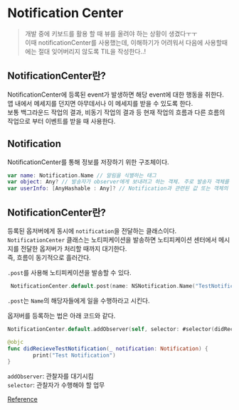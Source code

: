 # Notification Center
> 개발 중에 키보드를 활용 할 때 뷰를 올려야 하는 상황이 생겼다ㅜㅜ   
이때 notificationCenter를 사용했는데, 이해하기가 어려워서 다음에 사용할때에는 절대 잊어버리지 않도록 TIL을 작성한다..!   

## NotificationCenter란?
NotificationCenter에 등록된 event가 발생하면 해당 event에 대한 행동을 취한다.   
앱 내에서 메세지를 던지면 아무데서나 이 메세지를 받을 수 있도록 한다.   
보통 백그라운드 작업의 결과, 비동기 작업의 결과 등 현재 작업의 흐름과 다른 흐름의 작업으로 부터 이벤트를 받을 때 사용한다.

## Notification              
NotificationCenter를 통해 정보를 저장하기 위한 구조체이다.   

```swift
var name: Notification.Name // 알림을 식별하는 태그
var object: Any? // 발송자가 observer에게 보내려고 하는 객체. 주로 발송자 객체를 전달하는 데 쓰인다
var userInfo: [AnyHashable : Any]? // Notification과 관련된 값 또는 객체의 저장소
```

## NotificationCenter란?
등록된 옵저버에게 동시에 `notification`을 전달하는 클래스이다.
`NotificationCenter` 클래스는 노티피케이션을 발송하면 노티피케이션 센터에서 메시지를 전달한 옵저버가 처리할 때까지 대기한다.   
즉, 흐름이 동기적으로 흘러간다.   

`.post`를 사용해 노티피케이션을 발송할 수 있다.
```swift
 NotificationCenter.default.post(name: NSNotification.Name("TestNotification"), object: nil, userInfo: nil)​
 ```   
 `.post`는 `Name`의 해당자들에게 일을 수행하라고 시킨다.  

옵저버를 등록하는 법은 아래 코드와 같다.

 ```swift
 NotificationCenter.default.addObserver(self, selector: #selector(didRecieveTestNotification(_:)), name: NSNotification.Name("TestNotification"), object: nil)

 @objc
 func didRecieveTestNotification(_ notification: Notification) {
         print("Test Notification")
 }
 ```   

`addObserver`: 관찰자를 대기시킴  
`selector`: 관찰자가 수행해야 할 업무  

[Reference](https://silver-g-0114.tistory.com/106)
